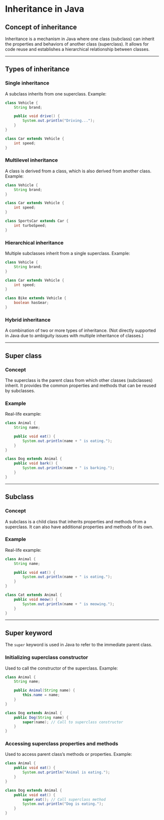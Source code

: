# Inheritance in Java

## Concept of inheritance
Inheritance is a mechanism in Java where one class (subclass) can inherit the properties and behaviors of another class (superclass). It allows for code reuse and establishes a hierarchical relationship between classes.

---

## Types of inheritance

### Single inheritance
A subclass inherits from one superclass.
Example:
```java
class Vehicle {
    String brand;

    public void drive() {
        System.out.println("Driving...");
    }
}

class Car extends Vehicle {
    int speed;
}
```

### Multilevel inheritance
A class is derived from a class, which is also derived from another class.
Example:
```java
class Vehicle {
    String brand;
}

class Car extends Vehicle {
    int speed;
}

class SportsCar extends Car {
    int turboSpeed;
}
```

### Hierarchical inheritance
Multiple subclasses inherit from a single superclass.
Example:
```java
class Vehicle {
    String brand;
}

class Car extends Vehicle {
    int speed;
}

class Bike extends Vehicle {
    boolean hasGear;
}
```

### Hybrid inheritance
A combination of two or more types of inheritance. (Not directly supported in Java due to ambiguity issues with multiple inheritance of classes.)

---

## Super class

### Concept
The superclass is the parent class from which other classes (subclasses) inherit. It provides the common properties and methods that can be reused by subclasses.

### Example
Real-life example:
```java
class Animal {
    String name;

    public void eat() {
        System.out.println(name + " is eating.");
    }
}

class Dog extends Animal {
    public void bark() {
        System.out.println(name + " is barking.");
    }
}
```

---

## Subclass

### Concept
A subclass is a child class that inherits properties and methods from a superclass. It can also have additional properties and methods of its own.

### Example
Real-life example:
```java
class Animal {
    String name;

    public void eat() {
        System.out.println(name + " is eating.");
    }
}

class Cat extends Animal {
    public void meow() {
        System.out.println(name + " is meowing.");
    }
}
```

---

## Super keyword
The `super` keyword is used in Java to refer to the immediate parent class.

### Initializing superclass constructor
Used to call the constructor of the superclass.
Example:
```java
class Animal {
    String name;

    public Animal(String name) {
        this.name = name;
    }
}

class Dog extends Animal {
    public Dog(String name) {
        super(name); // Call to superclass constructor
    }
}
```

### Accessing superclass properties and methods
Used to access parent class’s methods or properties.
Example:
```java
class Animal {
    public void eat() {
        System.out.println("Animal is eating.");
    }
}

class Dog extends Animal {
    public void eat() {
        super.eat(); // Call superclass method
        System.out.println("Dog is eating.");
    }
}
```
